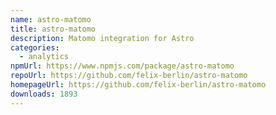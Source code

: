 ```yaml
---
name: astro-matomo
title: astro-matomo
description: Matomo integration for Astro
categories:
  - analytics
npmUrl: https://www.npmjs.com/package/astro-matomo
repoUrl: https://github.com/felix-berlin/astro-matomo
homepageUrl: https://github.com/felix-berlin/astro-matomo
downloads: 1893
---
```

